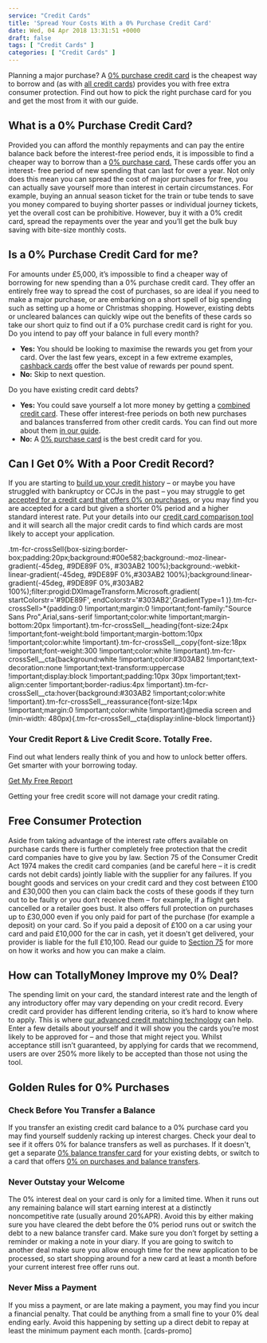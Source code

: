 ```yaml
---
service: "Credit Cards"
title: 'Spread Your Costs With a 0% Purchase Credit Card'
date: Wed, 04 Apr 2018 13:31:51 +0000
draft: false
tags: [ "Credit Cards" ]
categories: [ "Credit Cards" ]
---
```


Planning a major purchase? A [0% purchase credit card](https://www.totallymoney.com/credit-cards/purchase/) is the cheapest way to borrow and (as with [all credit cards](https://www.totallymoney.com/credit-cards/)) provides you with free extra consumer protection. Find out how to pick the right purchase card for you and get the most from it with our guide.

What is a 0% Purchase Credit Card?
----------------------------------

Provided you can afford the monthly repayments and can pay the entire balance back before the interest-free period ends, it is impossible to find a cheaper way to borrow than a [0% purchase card.](https://www.totallymoney.com/credit-cards/purchase/) These cards offer you an interest- free period of new spending that can last for over a year. Not only does this mean you can spread the cost of major purchases for free, you can actually save yourself more than interest in certain circumstances. For example, buying an annual season ticket for the train or tube tends to save you money compared to buying shorter passes or individual journey tickets, yet the overall cost can be prohibitive. However, buy it with a 0% credit card, spread the repayments over the year and you’ll get the bulk buy saving with bite-size monthly costs.

Is a 0% Purchase Credit Card for me?
------------------------------------

For amounts under £5,000, it’s impossible to find a cheaper way of borrowing for new spending than a 0% purchase credit card. They offer an entirely free way to spread the cost of purchases, so are ideal if you need to make a major purchase, or are embarking on a short spell of big spending such as setting up a home or Christmas shopping. However, existing debts or uncleared balances can quickly wipe out the benefits of these cards so take our short quiz to find out if a 0% purchase credit card is right for you. Do you intend to pay off your balance in full every month?

*   **Yes:** You should be looking to maximise the rewards you get from your card. Over the last few years, except in a few extreme examples, [cashback cards](https://www.totallymoney.com/credit-cards/cashback/) offer the best value of rewards per pound spent.
*   **No:** Skip to next question.

Do you have existing credit card debts?

*   **Yes:** You could save yourself a lot more money by getting a [combined credit card](https://www.totallymoney.com/credit-cards/0-percent/). These offer interest-free periods on both new purchases and balances transferred from other credit cards. You can find out more about them [in our guide](https://www.totallymoney.com/credit-cards/balance-transfer-purchase-credit-card/).
*   **No:** A [0% purchase card](https://www.totallymoney.com/credit-cards/purchase/) is the best credit card for you.

Can I Get 0% With a Poor Credit Record?
---------------------------------------

If you are starting to [build up your credit histor](https://www.totallymoney.com/free-credit-report/improve-your-credit-rating/)y – or maybe you have struggled with bankruptcy or CCJs in the past – you may struggle to get [accepted for a credit card that offers 0% on purchases](https://www.totallymoney.com/credit-cards/purchase/), or you may find you are accepted for a card but given a shorter 0% period and a higher standard interest rate. Put your details into our [credit card comparison tool](https://www.totallymoney.com/credit-cards/find-eligibility/) and it will search all the major credit cards to find which cards are most likely to accept your application.

.tm-fcr-crossSell{box-sizing:border-box;padding:20px;background:#00e582;background:-moz-linear-gradient(-45deg, #9DE89F 0%, #303AB2 100%);background:-webkit-linear-gradient(-45deg, #9DE89F 0%,#303AB2 100%);background:linear-gradient(-45deg, #9DE89F 0%,#303AB2 100%);filter:progid:DXImageTransform.Microsoft.gradient( startColorstr='#9DE89F', endColorstr='#303AB2',GradientType=1 )}.tm-fcr-crossSell>*{padding:0 !important;margin:0 !important;font-family:"Source Sans Pro",Arial,sans-serif !important;color:white !important;margin-bottom:20px !important}.tm-fcr-crossSell\_\_heading{font-size:24px !important;font-weight:bold !important;margin-bottom:10px !important;color:white !important}.tm-fcr-crossSell\_\_copy{font-size:18px !important;font-weight:300 !important;color:white !important}.tm-fcr-crossSell\_\_cta{background:white !important;color:#303AB2 !important;text-decoration:none !important;text-transform:uppercase !important;display:block !important;padding:10px 30px !important;text-align:center !important;border-radius:4px !important}.tm-fcr-crossSell\_\_cta:hover{background:#303AB2 !important;color:white !important}.tm-fcr-crossSell\_\_reassurance{font-size:14px !important;margin:0 !important;color:white !important}@media screen and (min-width: 480px){.tm-fcr-crossSell\_\_cta{display:inline-block !important}}

### Your Credit Report & Live Credit Score. Totally Free.

Find out what lenders really think of you and how to unlock better offers. Get smarter with your borrowing today.

[Get My Free Report](https://www.totallymoney.com/free-credit-report/)

Getting your free credit score will not damage your credit rating.

Free Consumer Protection
------------------------

Aside from taking advantage of the interest rate offers available on purchase cards there is further completely free protection that the credit card companies have to give you by law. Section 75 of the Consumer Credit Act 1974 makes the credit card companies (and be careful here – it is credit cards not debit cards) jointly liable with the supplier for any failures. If you bought goods and services on your credit card and they cost between £100 and £30,000 then you can claim back the costs of these goods if they turn out to be faulty or you don’t receive them – for example, if a flight gets cancelled or a retailer goes bust. It also offers full protection on purchases up to £30,000 even if you only paid for part of the purchase (for example a deposit) on your card. So if you paid a deposit of £100 on a car using your card and paid £10,000 for the car in cash, yet it doesn't get delivered, your provider is liable for the full £10,100. Read our guide to [Section 75](https://www.totallymoney.com/credit-cards/section-75-consumer-credit-act/) for more on how it works and how you can make a claim.

How can TotallyMoney Improve my 0% Deal?
----------------------------------------

The spending limit on your card, the standard interest rate and the length of any introductory offer may vary depending on your credit record. Every credit card provider has different lending criteria, so it’s hard to know where to apply. This is where [our advanced credit matching technology](https://www.totallymoney.com/credit-cards/) can help. Enter a few details about yourself and it will show you the cards you’re most likely to be approved for – and those that might reject you. Whilst acceptance still isn’t guaranteed, by applying for cards that we recommend, users are over 250% more likely to be accepted than those not using the tool.

Golden Rules for 0% Purchases
-----------------------------

### Check Before You Transfer a Balance

If you transfer an existing credit card balance to a 0% purchase card you may find yourself suddenly racking up interest charges. Check your deal to see if it offers 0% for balance transfers as well as purchases. If it doesn't, get a separate [0% balance transfer card](https://www.totallymoney.com/credit-cards/balance-transfer/) for your existing debts, or switch to a card that offers [0% on purchases and balance transfers](https://www.totallymoney.com/credit-cards/0-percent/).

### Never Outstay your Welcome

The 0% interest deal on your card is only for a limited time. When it runs out any remaining balance will start earning interest at a distinctly noncompetitive rate (usually around 20%APR). Avoid this by either making sure you have cleared the debt before the 0% period runs out or switch the debt to a new balance transfer card. Make sure you don’t forget by setting a reminder or making a note in your diary. If you are going to switch to another deal make sure you allow enough time for the new application to be processed, so start shopping around for a new card at least a month before your current interest free offer runs out.

### Never Miss a Payment

If you miss a payment, or are late making a payment, you may find you incur a financial penalty. That could be anything from a small fine to your 0% deal ending early. Avoid this happening by setting up a direct debit to repay at least the minimum payment each month. \[cards-promo\]